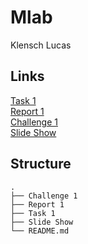 # Mlab

Klensch Lucas

## Links

[Task 1](https://klenschlucas.github.io/mlab/Task1/build)  
[Report 1](https://klenschlucas.github.io/mlab/Report1)  
[Challenge 1](https://klenschlucas.github.io/mlab/Challenge1)  
[Slide Show](https://klenschlucas.github.io/mlab/SlideShow)

## Structure

```
.
├── Challenge 1
├── Report 1
├── Task 1
├── Slide Show
└── README.md
```
